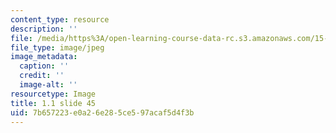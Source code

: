 ```yaml
---
content_type: resource
description: ''
file: /media/https%3A/open-learning-course-data-rc.s3.amazonaws.com/15-s21-nuts-and-bolts-of-business-plans-january-iap-2014/7b657223e0a26e285ce597acaf5d4f3b_Slide45.JPG
file_type: image/jpeg
image_metadata:
  caption: ''
  credit: ''
  image-alt: ''
resourcetype: Image
title: 1.1 slide 45
uid: 7b657223-e0a2-6e28-5ce5-97acaf5d4f3b
---
```

